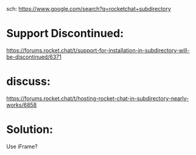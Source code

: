 sch: https://www.google.com/search?q=rocketchat+subdirectory

# Support Discontinued:
https://forums.rocket.chat/t/support-for-installation-in-subdirectory-will-be-discontinued/6371

# discuss:
https://forums.rocket.chat/t/hosting-rocket-chat-in-subdirectory-nearly-works/6858

# Solution:
Use iFrame?
